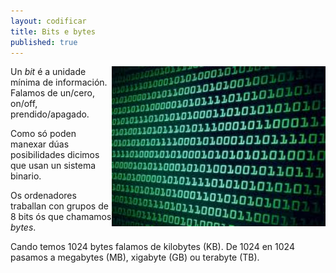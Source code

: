 ```yaml
---
layout: codificar
title: Bits e bytes
published: true
---
```

   <img style="float:right" height="256px"  alt="bits" src="/imaxes/bit.jpg">

Un _bit_ é a unidade mínima de información. Falamos de un/cero, on/off, prendido/apagado.

Como só poden manexar dúas posibilidades dicimos que usan un sistema binario.

Os ordenadores traballan con grupos de 8 bits ós que chamamos _bytes_.

Cando temos 1024 bytes falamos de kilobytes (KB). De 1024 en 1024 pasamos a megabytes (MB), xigabyte (GB) ou terabyte (TB).

<!-- TODO: mellorar chisquiño -->
